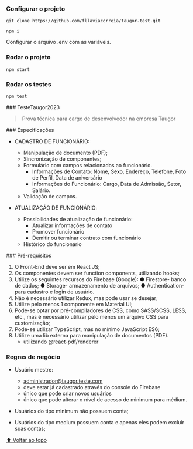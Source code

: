 ### Configurar o projeto
 `git clone https://github.com/fllaviacorreia/taugor-test.git`
 
 `npm i`

 Configurar o arquivo .env com as variáveis. 

 
### Rodar o projeto
 `npm start`


### Rodar os testes
 `npm test`


### TesteTaugor2023 
 > Prova técnica para cargo de desenvolvedor na empresa Taugor 
  

### Especificações 
  
- CADASTRO DE FUNCIONÁRIO: 
   - Manipulação de documento (PDF); 
   - Sincronização de componentes; 
   - Formulário com campos relacionados ao funcionário. 
      - Informações de Contato: Nome, Sexo, Endereço, Telefone, Foto de Perfil, Data de aniversário 
      - Informações do Funcionário: Cargo, Data de Admissão, Setor, Salário. 
   - Validação de campos. 

- ATUALIZAÇÃO DE FUNCIONÁRIO: 
   - Possibilidades de atualização de funcionário: 
      - Atualizar informações de contato 
      - Promover funcionário 
      - Demitir ou terminar contrato com funcionário 
   - Histórico do funcionário


### Pré-requisitos 

1. O Front-End deve ser em React JS; 
2. Os componentes devem ser function components, utilizando hooks; 
3. Utilize os seguintes recursos do Firebase (Google): 
   ● Firestore- banco de dados; 
   ● Storage- armazenamento de arquivos; 
   ● Authentication- para cadastro e login de usuário. 
4. Não é necessário utilizar Redux, mas pode usar se desejar; 
5. Utilize pelo menos 1 componente em Material UI; 
6. Pode-se optar por pré-compiladores de CSS, como SASS/SCSS, LESS, etc., mas é necessário utilizar pelo menos um arquivo CSS para customização; 
7. Pode-se utilizar TypeScript, mas no mínimo JavaScript ES6; 
8. Utilize uma lib externa para manipulação de documentos (PDF). 
   - utilizando @react-pdf/renderer


### Regras de negócio 

- Usuário mestre: 
   - administrador@taugor.teste.com
   - deve estar já cadastrado através do console do Firebase
   - único que pode criar novos usuários 
   - único que pode alterar o nível de acesso de minimum para médium.

- Usuários do tipo minimum não possuem conta;

- Usuários do tipo medium possuem conta e apenas eles podem excluir suas contas;


<!-- ## 📝 Licença --> 
  
 <!-- Esse projeto está sob licença. Veja o arquivo [LICENÇA](LICENSE.md) para mais detalhes. --> 

  
 [⬆ Voltar ao topo](#nome-do-projeto)<br>
